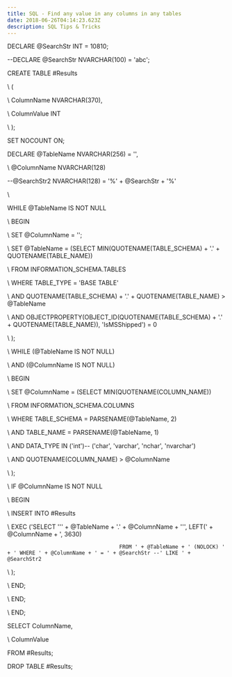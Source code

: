 ```yaml
---
title: SQL - Find any value in any columns in any tables
date: 2018-06-26T04:14:23.623Z
description: SQL Tips & Tricks
---
```

DECLARE @SearchStr INT = 10810;

\--DECLARE @SearchStr NVARCHAR(100) = 'abc';



CREATE TABLE #Results

\    (

\    ColumnName NVARCHAR(370),

\    ColumnValue INT

\    );



SET NOCOUNT ON;



DECLARE @TableName NVARCHAR(256) = '',

\    @ColumnName NVARCHAR(128)

\--@SearchStr2 NVARCHAR(128) = '%' + @SearchStr + '%'

\    

WHILE @TableName IS NOT NULL

\    BEGIN

\    SET @ColumnName = '';

\    SET @TableName = (SELECT    MIN(QUOTENAME(TABLE_SCHEMA) + '.' + QUOTENAME(TABLE_NAME))

\    FROM      INFORMATION_SCHEMA.TABLES

\    WHERE     TABLE_TYPE = 'BASE TABLE'

\    AND QUOTENAME(TABLE_SCHEMA) + '.' + QUOTENAME(TABLE_NAME) > @TableName

\    AND OBJECTPROPERTY(OBJECT_ID(QUOTENAME(TABLE_SCHEMA) + '.' + QUOTENAME(TABLE_NAME)), 'IsMSShipped') = 0

\    );



\    WHILE (@TableName IS NOT NULL)

\    AND (@ColumnName IS NOT NULL)

\    BEGIN

\    SET @ColumnName = (SELECT   MIN(QUOTENAME(COLUMN_NAME))

\    FROM     INFORMATION_SCHEMA.COLUMNS

\    WHERE    TABLE_SCHEMA = PARSENAME(@TableName, 2)

\    AND TABLE_NAME = PARSENAME(@TableName, 1)

\    AND DATA_TYPE IN ('int')-- ('char', 'varchar', 'nchar', 'nvarchar')

\    AND QUOTENAME(COLUMN_NAME) > @ColumnName

\    );



\    IF @ColumnName IS NOT NULL

\    BEGIN

\    INSERT  INTO #Results

\    EXEC ('SELECT ''' + @TableName + '.' + @ColumnName + ''', LEFT(' + @ColumnName + ', 3630) 

										FROM ' + @TableName + ' (NOLOCK) ' + ' WHERE ' + @ColumnName + ' = ' + @SearchStr --' LIKE ' + @SearchStr2

\    );

\    END;

\    END; 

\    END;



SELECT  ColumnName,

\    ColumnValue

FROM    #Results;

DROP TABLE #Results;
